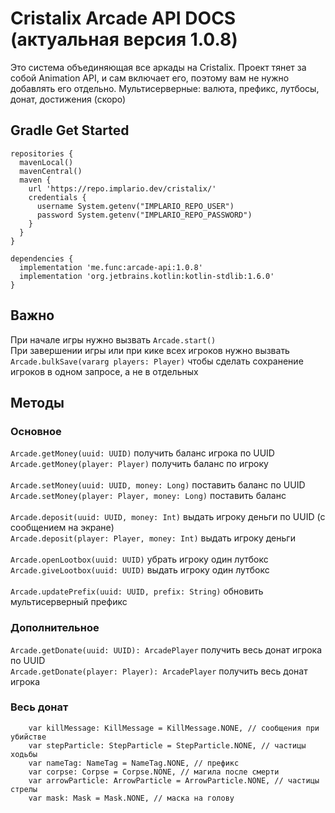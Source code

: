 # Cristalix Arcade API DOCS (актуальная версия 1.0.8)

Это система объединяющая все аркады на Cristalix. 
Проект тянет за собой Animation API, и сам включает его, поэтому вам не нужно добавлять его отдельно.
Мультисерверные: валюта, префикс, лутбосы, донат, достижения (скоро)
<br>

<h2>Gradle Get Started</h2>

```
repositories {
  mavenLocal()
  mavenCentral()
  maven {
    url 'https://repo.implario.dev/cristalix/'
    credentials {
      username System.getenv("IMPLARIO_REPO_USER")
      password System.getenv("IMPLARIO_REPO_PASSWORD")
    }
  }
}

dependencies {
  implementation 'me.func:arcade-api:1.0.8'
  implementation 'org.jetbrains.kotlin:kotlin-stdlib:1.6.0'
}
```

<h2>Важно</h2>

При начале игры нужно вызвать `Arcade.start()`<br>
При завершении игры или при кике всех игроков нужно вызвать `Arcade.bulkSave(vararg players: Player)` чтобы сделать сохранение игроков в одном запросе, а не в отдельных

<h2>Методы</h2>

<h3>Основное</h3> 

`Arcade.getMoney(uuid: UUID)` получить баланс игрока по UUID<br>
`Arcade.getMoney(player: Player)` получить баланс по игроку<br>
<br>
`Arcade.setMoney(uuid: UUID, money: Long)` поставить баланс по UUID<br>
`Arcade.setMoney(player: Player, money: Long)` поставить баланс<br>
<br>
`Arcade.deposit(uuid: UUID, money: Int)` выдать игроку деньги по UUID (с сообщением на экране)<br>
`Arcade.deposit(player: Player, money: Int)` выдать игроку деньги<br>
<br>
`Arcade.openLootbox(uuid: UUID)` убрать игроку один лутбокс<br>
`Arcade.giveLootbox(uuid: UUID)` выдать игроку один лутбокс<br>
<br>
`Arcade.updatePrefix(uuid: UUID, prefix: String)` обновить мультисерверный префикс <br>

<h3>Дополнительное</h3>

`Arcade.getDonate(uuid: UUID): ArcadePlayer` получить весь донат игрока по UUID<br>
`Arcade.getDonate(player: Player): ArcadePlayer` получить весь донат игрока<br>

<h3>Весь донат</h3>

```
    var killMessage: KillMessage = KillMessage.NONE, // сообщения при убийстве
    var stepParticle: StepParticle = StepParticle.NONE, // частицы ходьбы
    var nameTag: NameTag = NameTag.NONE, // префикс
    var corpse: Corpse = Corpse.NONE, // магила после смерти
    var arrowParticle: ArrowParticle = ArrowParticle.NONE, // частицы стрелы
    var mask: Mask = Mask.NONE, // маска на голову
```
